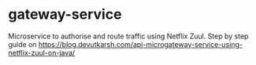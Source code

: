 # gateway-service
Microservice to authorise and route traffic using Netflix Zuul.
Step by step guide on https://blog.devutkarsh.com/api-microgateway-service-using-netflix-zuul-on-java/
